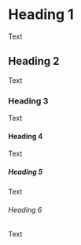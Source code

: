 # Heading 1

Text

## Heading 2

Text

### Heading 3

Text

#### Heading 4

Text

##### Heading 5

Text

###### Heading 6

Text
